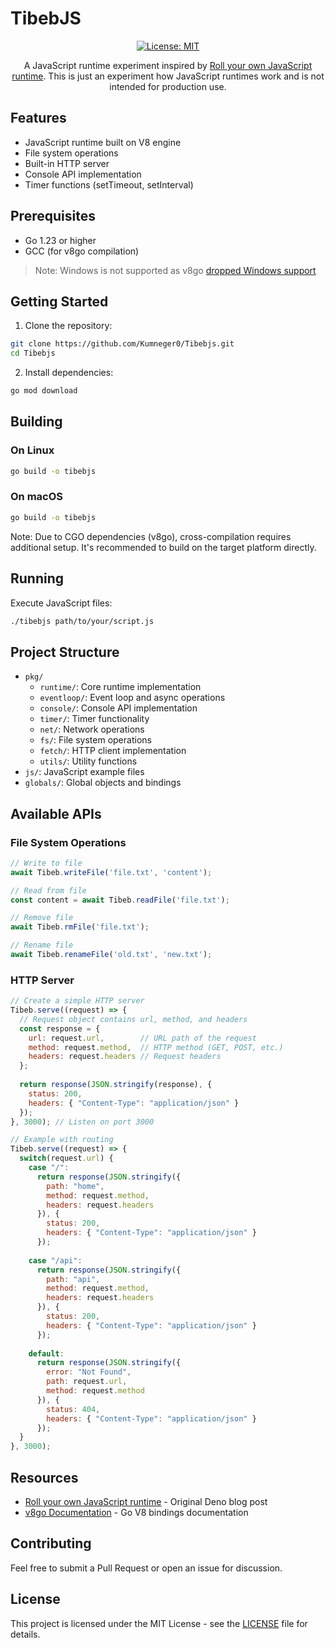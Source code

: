 # TibebJS

<div align="center">

[![License: MIT](https://img.shields.io/badge/License-MIT-yellow.svg)](https://opensource.org/licenses/MIT)

A JavaScript runtime experiment inspired by [Roll your own JavaScript runtime](https://deno.com/blog/roll-your-own-javascript-runtime). This is just an experiment how JavaScript runtimes work and is not intended for production use.

</div>

## Features

- JavaScript runtime built on V8 engine
- File system operations
- Built-in HTTP server
- Console API implementation
- Timer functions (setTimeout, setInterval)

## Prerequisites

- Go 1.23 or higher
- GCC (for v8go compilation)

> Note: Windows is not supported as v8go [dropped Windows support](https://github.com/rogchap/v8go/pull/234)

## Getting Started

1. Clone the repository:
```bash
git clone https://github.com/Kumneger0/Tibebjs.git
cd Tibebjs
```

2. Install dependencies:
```bash
go mod download
```

## Building

### On Linux
```bash
go build -o tibebjs
```

### On macOS
```bash
go build -o tibebjs
```

Note: Due to CGO dependencies (v8go), cross-compilation requires additional setup. It's recommended to build on the target platform directly.

## Running

Execute JavaScript files:
```bash
./tibebjs path/to/your/script.js
```

## Project Structure

- `pkg/`
  - `runtime/`: Core runtime implementation
  - `eventloop/`: Event loop and async operations
  - `console/`: Console API implementation
  - `timer/`: Timer functionality
  - `net/`: Network operations
  - `fs/`: File system operations
  - `fetch/`: HTTP client implementation
  - `utils/`: Utility functions
- `js/`: JavaScript example files
- `globals/`: Global objects and bindings

## Available APIs

### File System Operations
```javascript
// Write to file
await Tibeb.writeFile('file.txt', 'content');

// Read from file
const content = await Tibeb.readFile('file.txt');

// Remove file
await Tibeb.rmFile('file.txt');

// Rename file
await Tibeb.renameFile('old.txt', 'new.txt');
```

### HTTP Server
```javascript
// Create a simple HTTP server
Tibeb.serve((request) => {
  // Request object contains url, method, and headers
  const response = {
    url: request.url,        // URL path of the request
    method: request.method,  // HTTP method (GET, POST, etc.)
    headers: request.headers // Request headers
  };
  
  return response(JSON.stringify(response), {
    status: 200,
    headers: { "Content-Type": "application/json" }
  });
}, 3000); // Listen on port 3000

// Example with routing
Tibeb.serve((request) => {
  switch(request.url) {
    case "/":
      return response(JSON.stringify({ 
        path: "home",
        method: request.method,
        headers: request.headers 
      }), {
        status: 200,
        headers: { "Content-Type": "application/json" }
      });
      
    case "/api":
      return response(JSON.stringify({ 
        path: "api",
        method: request.method,
        headers: request.headers 
      }), {
        status: 200,
        headers: { "Content-Type": "application/json" }
      });
      
    default:
      return response(JSON.stringify({ 
        error: "Not Found",
        path: request.url,
        method: request.method 
      }), {
        status: 404,
        headers: { "Content-Type": "application/json" }
      });
  }
}, 3000);
```

## Resources

- [Roll your own JavaScript runtime](https://deno.com/blog/roll-your-own-javascript-runtime) - Original Deno blog post
- [v8go Documentation](https://pkg.go.dev/rogchap.com/v8go) - Go V8 bindings documentation

## Contributing

Feel free to submit a Pull Request or open an issue for discussion.

## License

This project is licensed under the MIT License - see the [LICENSE](LICENSE) file for details.
